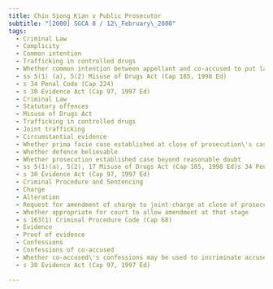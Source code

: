 ```yaml
---
title: Chin Siong Kian v Public Prosecutor 
subtitle: "[2000] SGCA 8 / 12\_February\_2000"
tags:
  - Criminal Law
  - Complicity
  - Common intention
  - Trafficking in controlled drugs
  - Whether common intention between appellant and co-accused to put latter in possession of drugs
  - ss 5(1) (a), 5(2) Misuse of Drugs Act (Cap 185, 1998 Ed)
  - s 34 Penal Code (Cap 224)
  - s 30 Evidence Act (Cap 97, 1997 Ed)
  - Criminal Law
  - Statutory offences
  - Misuse of Drugs Act
  - Trafficking in controlled drugs
  - Joint trafficking
  - Circumstantial evidence
  - Whether prima facie case established at close of prosecution\'s case
  - Whether defence believable
  - Whether prosecution established case beyond reasonable doubt
  - ss 5(1)(a), 5(2), 17 Misuse of Drugs Act (Cap 185, 1998 Ed)s 34 Penal Code (Cap 224)
  - s 30 Evidence Act (Cap 97, 1997 Ed)
  - Criminal Procedure and Sentencing
  - Charge
  - Alteration
  - Request for amendment of charge to joint charge at close of prosecution\'s case
  - Whether appropriate for court to allow amendment at that stage
  - s 163(1) Criminal Procedure Code (Cap 68)
  - Evidence
  - Proof of evidence
  - Confessions
  - Confessions of co-accused
  - Whether co-accused\'s confessions may be used to incriminate accused
  - s 30 Evidence Act (Cap 97, 1997 Ed)

---
```


